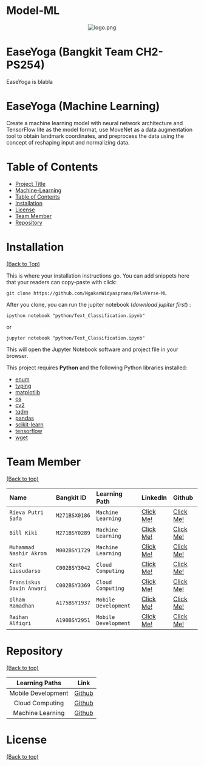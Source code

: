 # Model-ML
<!-- Add banner here -->
<p align="center">
  <img src="" alt="logo.png"/>
</p>

# **EaseYoga (Bangkit Team CH2-PS254)**

<!-- Describe your project in brief -->
EaseYoga is blabla

# **EaseYoga (Machine Learning)**

<!-- Button and Banner-->

<!-- Describe your project in brief -->
Create a machine learning model with neural network architecture and TensorFlow lite as the model format, use MoveNet as a data augmentation tool to obtain landmark coordinates, and preprocess the data using the concept of reshaping input and normalizing data.

# **Table of Contents**

- [Project Title](#easeyoga-(Bangkit-Team-CH2-PS254))
- [Machine-Learning](#easeyoga-(machine-learning))
- [Table of Contents](#table-of-contents)
- [Installation](#installation)
- [License](#license)
- [Team Member](#team-member)
- [Repository](#repository)

# **Installation** 
[(Back to Top)](#table-of-contents)

This is where your installation instructions go.
You can add snippets here that your readers can copy-paste with click:

```shell
git clone https://github.com/NgakanWidyasprana/RelaVerse-ML
```

After you clone, you can run the jupiter notebook (*download jupiter first*) :

```shell
ipython notebook "python/Text_Classification.ipynb"
```

or

```shell
jupyter notebook "python/Text_Classification.ipynb"
```

This will open the Jupyter Notebook software and project file in your browser.

This project requires **Python** and the following Python libraries installed:

- [enum](https://docs.python.org/3/library/enum.html)
- [typing](https://docs.python.org/3/library/typing.html)
- [matplotlib](https://numpydoc.readthedocs.io/)
- [os](https://python.readthedocs.io/en/v2.7.2/library/os.html)
- [cv2](https://docs.opencv.org/4.x/)
- [tqdm](https://tqdm.github.io/)
- [pandas](https://pandas.pydata.org/docs/)
- [scikit-learn](https://scikit-learn.org/)
- [tensorflow](https://www.tensorflow.org/api_docs)
- [wget](https://ftp.gnu.org/gnu/wget/)

# Team Member
[(Back to top)](#table-of-contents)

| Name | Bangkit ID     | Learning Path   |LinkedIn   |Github   |
| :-------- | :------- | :------------ |:------------ |:------------ |
| `Rieva Putri Safa`   | `M271BSX0186` | `Machine Learning` | [Click Me!]( https://www.linkedin.com/in/ahmad-mawardi-hakim-55869b201)| [Click Me!](https://github.com/ahmadmawardihakim) |
| `Bill Kiki`   | `M271BSY0289` | `Machine Learning` |[Click Me!](https://www.linkedin.com/in/annisa-umulfath-31840b224)| [Click Me!](https://github.com/annisaumulfath ) |
| `Muhammad Nashir Akrom`   | `M002BSY1729` | `Machine Learning` |[Click Me!](https://www.linkedin.com/in/alvannauval)| [Click Me!](https://github.com/alvannauval) |
| `Kent Liusudarso`   | `C002BSY3042` | `Cloud Computing` |[Click Me!](https://www.linkedin.com/in/bharaayongpm)| [Click Me!](https://github.com/BharaAyongPM) |
| `Fransiskus Davin Anwari`   | `C002BSY3369` | `Cloud Computing` |[Click Me!](https://www.linkedin.com/in/saddam-satria-ardhi-837570170)| [Click Me!](https://github.com/saddam-satria) |
| `Ilham Ramadhan`   | `A175BSY1937` | `Mobile Development` |[Click Me!](https://www.linkedin.com/in/abdurrahman-sembiring-062617250 )| [Click Me!]( https://github.com/Lastdough ) |
| `Raihan Alfiqri`   | `A190BSY2951` | `Mobile Development` |[Click Me!](https://www.linkedin.com/in/abdurrahman-sembiring-062617250 )| [Click Me!]( https://github.com/Lastdough ) |



# Repository
[(Back to top)](#table-of-contents)

|   Learning Paths   |                                Link                                |
| :----------------: | :----------------------------------------------------------------: |
| Mobile Development | [Github]() |
| Cloud Computing  | [Github]()  |
| Machine Learning  | [Github](https://github.com/CH2-PS254/EaseYoga-ML)  |

# License
[(Back to top)](#table-of-contents)

